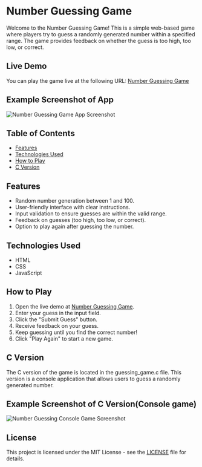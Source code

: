 # Number Guessing Game

Welcome to the Number Guessing Game! This is a simple web-based game where players try to guess a randomly generated number within a specified range. The game provides feedback on whether the guess is too high, too low, or correct.

## Live Demo

You can play the game live at the following URL: [Number Guessing Game](https://samuelson777.github.io/Number-Guessing-Game/)

## Example Screenshot of App
![Number Guessing Game App Screenshot](https://github.com/user-attachments/assets/b5b4904a-1baf-495c-b1de-88f3357ddbfc)

## Table of Contents

- [Features](#features)
- [Technologies Used](#technologies-used)
- [How to Play](#how-to-play)
- [C Version](#c-version)

## Features

- Random number generation between 1 and 100.
- User-friendly interface with clear instructions.
- Input validation to ensure guesses are within the valid range.
- Feedback on guesses (too high, too low, or correct).
- Option to play again after guessing the number.

## Technologies Used

- HTML
- CSS
- JavaScript

## How to Play

1. Open the live demo at [Number Guessing Game](https://samuelson777.github.io/Number-Guessing-Game/).
2. Enter your guess in the input field.
3. Click the "Submit Guess" button.
4. Receive feedback on your guess.
5. Keep guessing until you find the correct number!
6. Click "Play Again" to start a new game.

## C Version

The C version of the game is located in the guessing_game.c file. This version is a console application that allows users to guess a randomly generated number.

## Example Screenshot of C Version(Console game)
![Number Guessing Console Game Screenshot](https://github.com/user-attachments/assets/42b3e56e-94c5-4f0e-9167-0826a92f37f8)

## License
This project is licensed under the MIT License - see the [LICENSE](https://github.com/Samuelson777/Number-Guessing-Game/blob/main/LICENSE) file for details.
